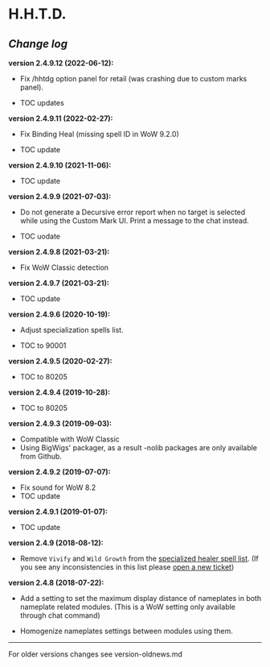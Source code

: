 H.H.T.D.
========

*Change log*
------------

**version 2.4.9.12 (2022-06-12):**

- Fix /hhtdg option panel for retail (was crashing due to custom marks panel).

- TOC updates


**version 2.4.9.11 (2022-02-27):**

- Fix Binding Heal (missing spell ID in WoW 9.2.0)

- TOC update


**version 2.4.9.10 (2021-11-06):**

- TOC update


**version 2.4.9.9 (2021-07-03):**

- Do not generate a Decursive error report when no target is selected while
  using the Custom Mark UI. Print a message to the chat instead.

- TOC uodate


**version 2.4.9.8 (2021-03-21):**

- Fix WoW Classic detection


**version 2.4.9.7 (2021-03-21):**

- TOC update


**version 2.4.9.6 (2020-10-19):**

- Adjust specialization spells list.

- TOC to 90001


**version 2.4.9.5 (2020-02-27):**

- TOC to 80205


**version 2.4.9.4 (2019-10-28):**

- TOC to 80205


**version 2.4.9.3 (2019-09-03):**

- Compatible with WoW Classic
- Using BigWigs' packager, as a result -nolib packages are only available from
  Github.


**version 2.4.9.2 (2019-07-07):**

- Fix sound for WoW 8.2
- TOC update


**version 2.4.9.1 (2019-01-07):**

- TOC update


**version 2.4.9 (2018-08-12):**

- Remove `Vivify` and `Wild Growth` from the [specialized healer spell list][spelllist].
  (If you see any inconsistencies in this list please [open a new ticket][tickets])


**version 2.4.8 (2018-07-22):**

- Add a setting to set the maximum display distance of nameplates in both
  nameplate related modules.
  (This is a WoW setting only available through chat command)

- Homogenize nameplates settings between modules using them.


****
For older versions changes see version-oldnews.md


[spelllist]: https://www.wowace.com/projects/h-h-t-d/pages/specialized-healers-spells
[localization]: https://www.wowace.com/projects/h-h-t-d/localization
[tidyplates]: https://www.curseforge.com/wow/addons/tidy-plates
[LibNamePlateRegistry]: https://www.wowace.com/projects/libnameplateregistry-1-0
[tickets]: https://www.wowace.com/projects/h-h-t-d/issues
